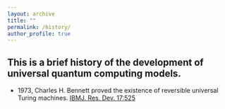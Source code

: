 ```yaml
---
layout: archive
title: ""
permalink: /history/
author_profile: true
---
```


This is a brief history of the development of universal quantum computing models.
--
* 1973, Charles H. Bennett proved the existence of reversible universal Turing machines. [IBMJ. Res. Dev. 17:525](https://ieeexplore.ieee.org/document/5391327)   



